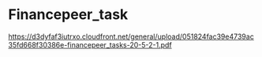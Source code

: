# Financepeer_task
https://d3dyfaf3iutrxo.cloudfront.net/general/upload/051824fac39e4739ac35fd668f30386e-financepeer_tasks-20-5-2-1.pdf

